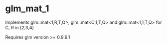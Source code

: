 # glm_mat_1
Implements glm::mat&lt;1,R,T,Q>, glm::mat&lt;C,1,T,Q> and glm::mat&lt;1,1,T,Q> for C, R in [2,3,4]

Requires glm version >= 0.9.9.1
